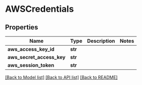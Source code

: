 # AWSCredentials

## Properties
Name | Type | Description | Notes
------------ | ------------- | ------------- | -------------
**aws_access_key_id** | **str** |  | 
**aws_secret_access_key** | **str** |  | 
**aws_session_token** | **str** |  | 

[[Back to Model list]](../README.md#documentation-for-models) [[Back to API list]](../README.md#documentation-for-api-endpoints) [[Back to README]](../README.md)


